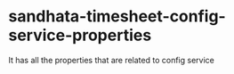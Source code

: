 # sandhata-timesheet-config-service-properties
It has all the properties that are related to config service
